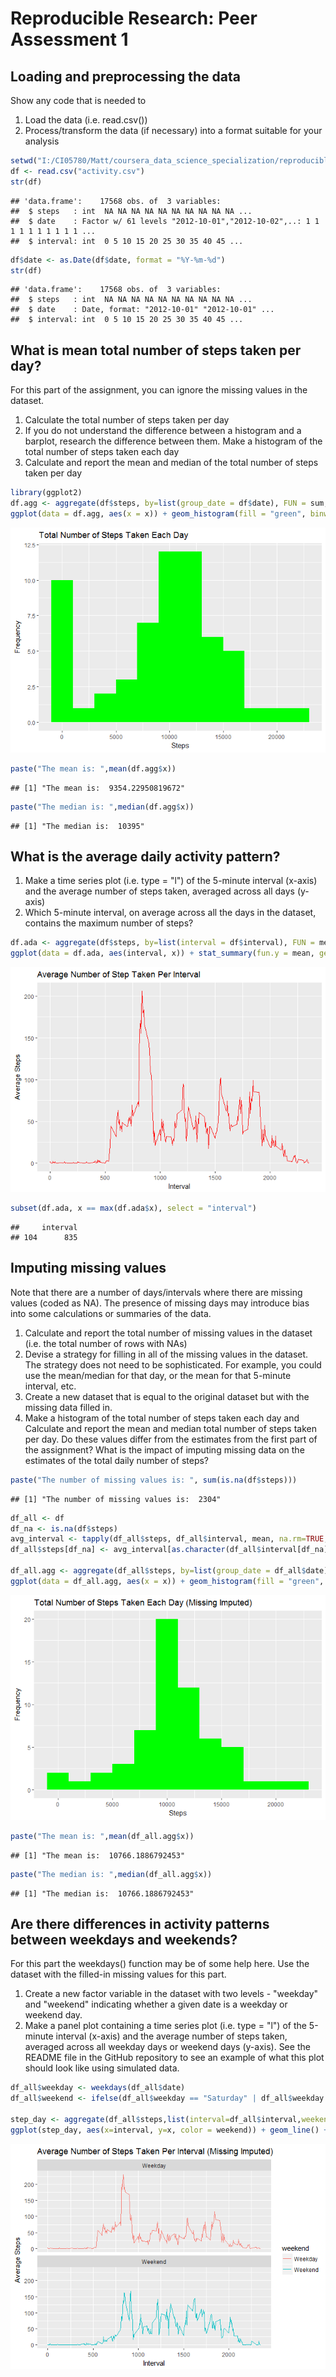 # Reproducible Research: Peer Assessment 1


## Loading and preprocessing the data
Show any code that is needed to

1. Load the data (i.e. read.csv())
2. Process/transform the data (if necessary) into a format suitable for your analysis

```r
setwd("I:/CI05780/Matt/coursera_data_science_specialization/reproducible_research/RepData_PeerAssessment1/activity")
df <- read.csv("activity.csv")
str(df)
```

```
## 'data.frame':	17568 obs. of  3 variables:
##  $ steps   : int  NA NA NA NA NA NA NA NA NA NA ...
##  $ date    : Factor w/ 61 levels "2012-10-01","2012-10-02",..: 1 1 1 1 1 1 1 1 1 1 ...
##  $ interval: int  0 5 10 15 20 25 30 35 40 45 ...
```

```r
df$date <- as.Date(df$date, format = "%Y-%m-%d")
str(df)
```

```
## 'data.frame':	17568 obs. of  3 variables:
##  $ steps   : int  NA NA NA NA NA NA NA NA NA NA ...
##  $ date    : Date, format: "2012-10-01" "2012-10-01" ...
##  $ interval: int  0 5 10 15 20 25 30 35 40 45 ...
```

## What is mean total number of steps taken per day?
For this part of the assignment, you can ignore the missing values in the dataset.

1. Calculate the total number of steps taken per day
2. If you do not understand the difference between a histogram and a barplot, research the difference between them. Make a histogram of the total number of steps taken each day
3. Calculate and report the mean and median of the total number of steps taken per day

```r
library(ggplot2)
df.agg <- aggregate(df$steps, by=list(group_date = df$date), FUN = sum, na.rm = TRUE)
ggplot(data = df.agg, aes(x = x)) + geom_histogram(fill = "green", binwidth = 2000) + labs(title = "Total Number of Steps Taken Each Day", x = "Steps", y = "Frequency")
```

![](PA1_template_files/figure-html/unnamed-chunk-2-1.png)<!-- -->

```r
paste("The mean is: ",mean(df.agg$x))
```

```
## [1] "The mean is:  9354.22950819672"
```

```r
paste("The median is: ",median(df.agg$x))
```

```
## [1] "The median is:  10395"
```

## What is the average daily activity pattern?
1. Make a time series plot (i.e. type = "l") of the 5-minute interval (x-axis) and the average number of steps taken, averaged across all days (y-axis)
2. Which 5-minute interval, on average across all the days in the dataset, contains the maximum number of steps?

```r
df.ada <- aggregate(df$steps, by=list(interval = df$interval), FUN = mean, na.rm = TRUE)
ggplot(data = df.ada, aes(interval, x)) + stat_summary(fun.y = mean, geom = "line", color = "red") + labs(title = "Average Number of Step Taken Per Interval", x = "Interval", y = "Average Steps")
```

![](PA1_template_files/figure-html/unnamed-chunk-3-1.png)<!-- -->

```r
subset(df.ada, x == max(df.ada$x), select = "interval")
```

```
##     interval
## 104      835
```

## Imputing missing values
Note that there are a number of days/intervals where there are missing values (coded as NA). The presence of missing days may introduce bias into some calculations or summaries of the data.

1. Calculate and report the total number of missing values in the dataset (i.e. the total number of rows with NAs)
2. Devise a strategy for filling in all of the missing values in the dataset. The strategy does not need to be sophisticated. For example, you could use the mean/median for that day, or the mean for that 5-minute interval, etc.
3. Create a new dataset that is equal to the original dataset but with the missing data filled in.
4. Make a histogram of the total number of steps taken each day and Calculate and report the mean and median total number of steps taken per day. Do these values differ from the estimates from the first part of the assignment? What is the impact of imputing missing data on the estimates of the total daily number of steps?

```r
paste("The number of missing values is: ", sum(is.na(df$steps)))
```

```
## [1] "The number of missing values is:  2304"
```

```r
df_all <- df
df_na <- is.na(df$steps)
avg_interval <- tapply(df_all$steps, df_all$interval, mean, na.rm=TRUE, simplify=TRUE)
df_all$steps[df_na] <- avg_interval[as.character(df_all$interval[df_na])]

df_all.agg <- aggregate(df_all$steps, by=list(group_date = df_all$date), FUN = sum, na.rm = TRUE)
ggplot(data = df_all.agg, aes(x = x)) + geom_histogram(fill = "green", binwidth = 2000) + labs(title = "Total Number of Steps Taken Each Day (Missing Imputed)", x = "Steps", y = "Frequency")
```

![](PA1_template_files/figure-html/unnamed-chunk-4-1.png)<!-- -->

```r
paste("The mean is: ",mean(df_all.agg$x))
```

```
## [1] "The mean is:  10766.1886792453"
```

```r
paste("The median is: ",median(df_all.agg$x))
```

```
## [1] "The median is:  10766.1886792453"
```


## Are there differences in activity patterns between weekdays and weekends?
For this part the weekdays() function may be of some help here. Use the dataset with the filled-in missing values for this part.

1. Create a new factor variable in the dataset with two levels - "weekday" and "weekend" indicating whether a given date is a weekday or weekend day.
2. Make a panel plot containing a time series plot (i.e. type = "l") of the 5-minute interval (x-axis) and the average number of steps taken, averaged across all weekday days or weekend days (y-axis). See the README file in the GitHub repository to see an example of what this plot should look like using simulated data.

```r
df_all$weekday <- weekdays(df_all$date)
df_all$weekend <- ifelse(df_all$weekday == "Saturday" | df_all$weekday == "Sunday", "Weekend", "Weekday")

step_day <- aggregate(df_all$steps,list(interval=df_all$interval,weekend=df_all$weekend),mean,na.rm=TRUE)
ggplot(step_day, aes(x=interval, y=x, color = weekend)) + geom_line() + facet_wrap(~weekend, ncol = 1, nrow=2) + labs(title = "Average Number of Steps Taken Per Interval (Missing Imputed)", x = "Interval", y = "Average Steps")
```

![](PA1_template_files/figure-html/unnamed-chunk-5-1.png)<!-- -->







